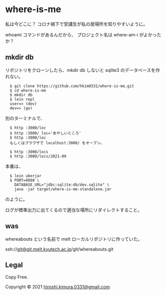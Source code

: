 # where-is-me

私は今どこに？
コロナ禍下で受講生が私の居場所を知りやすいように。

whoami コマンドがあるんだから、
プロジェクト名は where-am-i がよかったか？

## mkdir db

リポジトリをクローンしたら、mkdir db しないと sqlite3 のデータベースを作れない。

```shell
  $ git clone https://github.com/hkim0331/where-is-me.git
  $ cd where-is-me
  $ mkdir db
  $ lein repl
  user=> (dev)
  dev=> (go)
```

別のターミナルで、

```shell
  $ http :3000/loc
  $ http :3000/ loc='あやしいところ'
  $ http :3000/loc
  もしくはブラウザで localhost:3000/ をオープン。

  $ http :3000/locs
  $ http :3000/locs/2021-09
```
本番は、

```shell
  $ lein uberjar
  $ PORT=8080 \
    DATABASE_URL="jdbc:sqlite:db/dev.sqlite" \
    java -jar target/where-is-me-standalone.jar
```
のように。

ログが標準出力に出てくるので適当な場所にリダイレクトすること。

## was

whereabouts という名前で melt ローカルリポジトリに作っていた。

ssh://git@git.melt.kyutech.ac.jp/git/whereabouts.git

## Legal

Copy Free.

Copyright © 2021 hiroshi.kimura.0331@gmail.com


